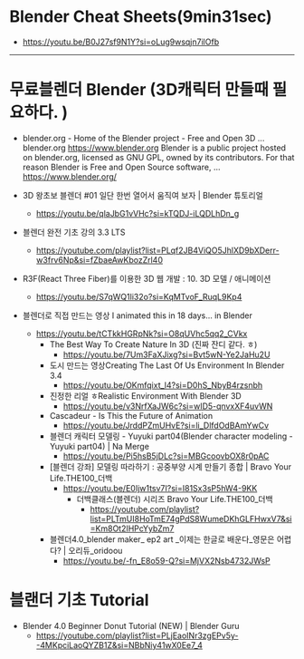 # Blender Cheat Sheets(9min31sec)
- https://youtu.be/B0J27sf9N1Y?si=oLug9wsqjn7ilOfb

<hr>

# 무료블렌더 Blender (3D캐릭터 만들때 필요하다. )

- blender.org - Home of the Blender project - Free and Open 3D ...
blender.org
https://www.blender.org
Blender is a public project hosted on blender.org, licensed as GNU GPL, owned by its contributors. For that reason Blender is Free and Open Source software, ...
https://www.blender.org/

- 3D 왕초보 블렌더 #01 일단 한번 열어서 움직여 보자 | Blender 튜토리얼
  - https://youtu.be/qlaJbG1vVHc?si=kTQDJ-iLQDLhDn_g
- 블렌더 완전 기초 강의 3.3 LTS
  - https://youtube.com/playlist?list=PLqf2JB4ViQO5JhlXD9bXDerr-w3frv6Np&si=fZbaeAwKbozZrl40

- R3F(React Three Fiber)를 이용한 3D 웹 개발 : 10. 3D 모델 / 애니메이션
  - https://youtu.be/S7qWQ1li32o?si=KqMTvoF_RuqL9Kp4

- 블렌더로 직접 만드는 영상 I animated this in 18 days... in Blender
  - https://youtu.be/tCTkkHGRpNk?si=O8qUVhc5qq2_CVkx
    - The Best Way To Create Nature In 3D (진짜 잔디 같다. ㅎ)
      - https://youtu.be/7Um3FaXJixg?si=Bvt5wN-Ye2JaHu2U
    - 도시 만드는 영상Creating The Last Of Us Environment In Blender 3.4
      - https://youtu.be/OKmfqixt_l4?si=D0hS_NbyB4rzsnbh
    - 진정한 리얼 ㅎRealistic Environment With Blender 3D
      - https://youtu.be/v3NrfXaJW6c?si=wID5-qnvxXF4uvWN
    - Cascadeur - Is This the Future of Animation
      - https://youtu.be/JrddPZmUHvE?si=li_DlfdOdBAmYwCv
    - 블렌더 캐릭터 모델링 - Yuyuki part04(Blender character modeling - Yuyuki part04) | Na Merge
      -  https://youtu.be/Pi5hsB5jDLc?si=MBGcoovbOX8r0pAC
    - [블렌더 강좌] 모델링 따라하기 : 공중부양 시계 만들기 종합 | Bravo Your Life.THE100_더백
      - https://youtu.be/E0Ijw1tsv7I?si=I81Sx3sP5hW4-9KK
        - 더백클래스(블렌더) 시리즈 Bravo Your Life.THE100_더백
          - https://youtube.com/playlist?list=PLTmUI8HoTmE74gPdS8WumeDKhGLFHwxV7&si=Km8Ot2IHPcYybZm7
    - 블렌더4.0_blender maker_ ep2 art _이제는 한글로 배운다_영문은 어렵다? | 오리듀_oridoou
      - https://youtu.be/-fn_E8o59-Q?si=MjVX2Nsb4732JWsP

# 블랜더 기초 Tutorial
- Blender 4.0 Beginner Donut Tutorial (NEW) | Blender Guru
  - https://youtube.com/playlist?list=PLjEaoINr3zgEPv5y--4MKpciLaoQYZB1Z&si=NBbNiy41wX0Ee7_4


